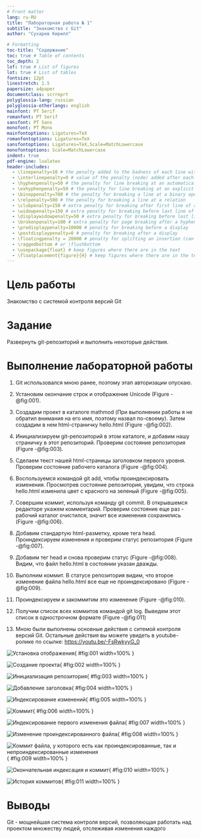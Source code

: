 ```yaml
---
# Front matter
lang: ru-RU
title: "Лабораторная работа № 1"
subtitle: "Знакомство с Git"
author: "Сухарев Кирилл"

# Formatting
toc-title: "Содержание"
toc: true # Table of contents
toc_depth: 2
lof: true # List of figures
lot: true # List of tables
fontsize: 12pt
linestretch: 1.5
papersize: a4paper
documentclass: scrreprt
polyglossia-lang: russian
polyglossia-otherlangs: english
mainfont: PT Serif
romanfont: PT Serif
sansfont: PT Sans
monofont: PT Mono
mainfontoptions: Ligatures=TeX
romanfontoptions: Ligatures=TeX
sansfontoptions: Ligatures=TeX,Scale=MatchLowercase
monofontoptions: Scale=MatchLowercase
indent: true
pdf-engine: lualatex
header-includes:
  - \linepenalty=10 # the penalty added to the badness of each line within a paragraph (no associated penalty node) Increasing the value makes tex try to have fewer lines in the paragraph.
  - \interlinepenalty=0 # value of the penalty (node) added after each line of a paragraph.
  - \hyphenpenalty=50 # the penalty for line breaking at an automatically inserted hyphen
  - \exhyphenpenalty=50 # the penalty for line breaking at an explicit hyphen
  - \binoppenalty=700 # the penalty for breaking a line at a binary operator
  - \relpenalty=500 # the penalty for breaking a line at a relation
  - \clubpenalty=150 # extra penalty for breaking after first line of a paragraph
  - \widowpenalty=150 # extra penalty for breaking before last line of a paragraph
  - \displaywidowpenalty=50 # extra penalty for breaking before last line before a display math
  - \brokenpenalty=100 # extra penalty for page breaking after a hyphenated line
  - \predisplaypenalty=10000 # penalty for breaking before a display
  - \postdisplaypenalty=0 # penalty for breaking after a display
  - \floatingpenalty = 20000 # penalty for splitting an insertion (can only be split footnote in standard LaTeX)
  - \raggedbottom # or \flushbottom
  - \usepackage{float} # keep figures where there are in the text
  - \floatplacement{figure}{H} # keep figures where there are in the text
---
```


# Цель работы

Знакомство с системой контроля версий Git

# Задание

Развернуть git-репозиторий и выполнить некоторые действия.


# Выполнение лабораторной работы

1. Git использовался мною ранее, поэтому этап авторизации опускаю.

2. Установим окончание строк и отображение Unicode (Figure -@fig:001).

3. Создадим проект в каталоге mathmod (При выполнении работы я не обратил внимания на его имя, поэтому назвал по-своему). Затем создадим в нем html-страничку hello.html (Figure -@fig:002).

4. Инициализируем git-репозиторий в этом каталоге, и добавим нашу страничку в этот репозиторий. Проверим состояние репозитория (Figure -@fig:003).

5. Сделаем текст нашей html-страницы заголовком первого уровня. Проверим состояние рабочего каталога (Figure -@fig:004).

6. Воспользуемся командой git add, чтобы проиндексировать изменения. Просмотрев состояние репозитория, увидим, что строка hello.html изменила цвет с красного на зеленый (Figure -@fig:005).

7. Совершим коммит, используя команду git commit. В открывшемся редакторе укажем комментарий. Проверим состояние еще раз - рабочий каталог очистился, значит все изменения сохранились (Figure -@fig:006).

8. Добавим стандартую html-разметку, кроме тега head. Проиндексируем изменения и проверим статус репозитория (Figure -@fig:007).

9. Добавим тег head и снова проверим статус (Figure -@fig:008). Видим, что файл hello.html в состоянии указан дважды.

10. Выполним коммит. В статусе репозитория видим, что второе изменение файла hello.html все еще не проиндексировано (Figure -@fig:009).

11. Проиндексируем и закоммитим это изменение (Figure -@fig:010).

12. Получим список всех коммитов командой git log. Выведем этот список в однострочном формате (Figure -@fig:011)

13. Мною были выполнены основные действия с ситемой контроля версий Git. Остальные действия вы можете увидеть в youtube-ролике по ссылке: https://youtu.be/-FsRwkyyG_0


![Установка отображения](images/img1.png){ #fig:001 width=100% }

![Создание проекта](images/img2.png){ #fig:002 width=100% }

![Инициализация репозитория](images/img3.png){ #fig:003 width=100% }

![Добавление заголовка](images/img4.png){ #fig:004 width=100% }

![Индексирование изменений](images/img5.png){ #fig:005 width=100% }

![Коммит](images/img6.png){ #fig:006 width=100% }

![Индексирование первого изменения файла](images/img7.png){ #fig:007 width=100% }

![Изменение проиндексированного файла](images/img8.png){ #fig:008 width=100% }

![Коммит файла, у которого есть как проиндексированные, так и непроиндексированные изменения](images/img9.png){ #fig:009 width=100% }

![Окончательная индексация и коммит](images/img10.png){ #fig:010 width=100% }

![История коммитов](images/img11.png){ #fig:011 width=100% }


# Выводы

Git - мощнейшая система контроля версий, позволяющая работать над проектом множеству людей, отслеживая изменения каждого